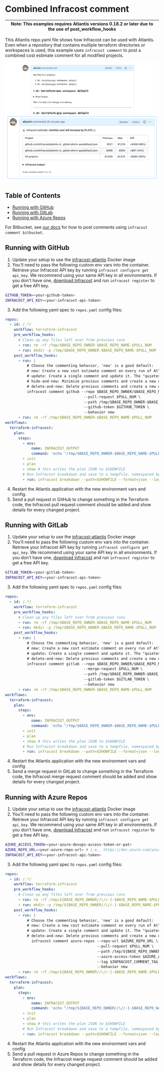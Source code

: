 # Combined Infracost comment

| Note: This examples requires Atlantis versions 0.18.2 or later due to the use of post_workflow_hooks |
| --- |

This Atlantis repo.yaml file shows how Infracost can be used with Atlantis. Even when a repository that contains multiple terraform directories or workspaces is used, this example uses `infracost comment` to post a combined cost estimate comment for all modified projects.

<img src="screenshot.png" width=640 alt="Example screenshot" />

## Table of Contents

* [Running with GitHub](#running-with-github)
* [Running with GitLab](#running-with-gitlab)
* [Running with Azure Repos](#running-with-azure-repos)

For Bitbucket, see [our docs](https://www.infracost.io/docs/features/cli_commands/#bitbucket) for how to post comments using `infracost comment bitbucket`.

## Running with GitHub

1. Update your setup to use the [infracost-atlantis](https://hub.docker.com/r/infracost/infracost-atlantis) Docker image
2. You'll need to pass the following custom env vars into the container. Retrieve your Infracost API key by running `infracost configure get api_key`. We recommend using your same API key in all environments. If you don't have one, [download Infracost](https://www.infracost.io/docs/#quick-start) and run `infracost register` to get a free API key.
  ```sh
  GITHUB_TOKEN=<your-github-token>
  INFRACOST_API_KEY=<your-infracost-api-token>
  ```
3. Add the following yaml spec to `repos.yaml` config files:
  ```yaml
  repos:
    - id: /.*/
      workflow: terraform-infracost
      pre_workflow_hooks:
        # Clean up any files left over from previous runs
        - run: rm -rf /tmp/$BASE_REPO_OWNER-$BASE_REPO_NAME-$PULL_NUM
        - run: mkdir -p /tmp/$BASE_REPO_OWNER-$BASE_REPO_NAME-$PULL_NUM
      post_workflow_hooks:
        - run: |
            # Choose the commenting behavior, 'new' is a good default:
            # new: Create a new cost estimate comment on every run of Atlantis for each project.
            # update: Create a single comment and update it. The "quietest" option.
            # hide-and-new: Minimize previous comments and create a new one.
            # delete-and-new: Delete previous comments and create a new one.
            infracost comment github --repo $BASE_REPO_OWNER/$BASE_REPO_NAME \
                                      --pull-request $PULL_NUM \
                                      --path /tmp/$BASE_REPO_OWNER-$BASE_REPO_NAME-$PULL_NUM/'*'-infracost.json \
                                      --github-token $GITHUB_TOKEN \
                                      --behavior new
        - run: rm -rf /tmp/$BASE_REPO_OWNER-$BASE_REPO_NAME-$PULL_NUM
  workflows:
    terraform-infracost:
      plan:
        steps:
          - env:
              name: INFRACOST_OUTPUT
              command: 'echo "/tmp/$BASE_REPO_OWNER-$BASE_REPO_NAME-$PULL_NUM/$WORKSPACE-$REPO_REL_DIR-infracost.json"'
          - init
          - plan
          - show # this writes the plan JSON to $SHOWFILE
          # Run Infracost breakdown and save to a tempfile, namespaced by this project, PR, workspace and dir
          - run: infracost breakdown --path=$SHOWFILE --format=json --log-level=info --out-file=$INFRACOST_OUTPUT
  ```
4. Restart the Atlantis application with the new environment vars and config.
5. Send a pull request in GitHub to change something in the Terraform code, the Infracost pull request comment should be added and show details for every changed project.

## Running with GitLab

1. Update your setup to use the [infracost-atlantis](https://hub.docker.com/r/infracost/infracost-atlantis) Docker image
2. You'll need to pass the following custom env vars into the container. Retrieve your Infracost API key by running `infracost configure get api_key`. We recommend using your same API key in all environments. If you don't have one, [download Infracost](https://www.infracost.io/docs/#quick-start) and run `infracost register` to get a free API key.
  ```sh
  GITLAB_TOKEN=<your-gitlab-token>
  INFRACOST_API_KEY=<your-infracost-api-token>
  ```
3. Add the following yaml spec to `repos.yaml` config files:
  ```yaml
  repos:
    - id: /.*/
      workflow: terraform-infracost
      pre_workflow_hooks:
        # Clean up any files left over from previous runs
        - run: rm -rf /tmp/$BASE_REPO_OWNER-$BASE_REPO_NAME-$PULL_NUM
        - run: mkdir -p /tmp/$BASE_REPO_OWNER-$BASE_REPO_NAME-$PULL_NUM
      post_workflow_hooks:
        - run: |
            # Choose the commenting behavior, 'new' is a good default:
            # new: Create a new cost estimate comment on every run of Atlantis for each project.
            # update: Create a single comment and update it. The "quietest" option.
            # delete-and-new: Delete previous comments and create a new one.
            infracost comment gitlab --repo $BASE_REPO_OWNER/$BASE_REPO_NAME \
                                      --merge-request $PULL_NUM \
                                      --path /tmp/$BASE_REPO_OWNER-$BASE_REPO_NAME-$PULL_NUM/'*'-infracost.json \
                                      --gitlab-token $GITLAB_TOKEN \
                                      --behavior new
        - run: rm -rf /tmp/$BASE_REPO_OWNER-$BASE_REPO_NAME-$PULL_NUM
  workflows:
    terraform-infracost:
      plan:
        steps:
          - env:
              name: INFRACOST_OUTPUT
              command: 'echo "/tmp/$BASE_REPO_OWNER-$BASE_REPO_NAME-$PULL_NUM/$WORKSPACE-$REPO_REL_DIR-infracost.json"'
          - init
          - plan
          - show # this writes the plan JSON to $SHOWFILE
          # Run Infracost breakdown and save to a tempfile, namespaced by this project, PR, workspace and dir
          - run: infracost breakdown --path=$SHOWFILE --format=json --log-level=info --out-file=$INFRACOST_OUTPUT
  ```
4. Restart the Atlantis application with the new environment vars and config
5. Send a merge request in GitLab to change something in the Terraform code, the Infracost merge request comment should be added and show details for every changed project.

## Running with Azure Repos

1. Update your setup to use the [infracost-atlantis](https://hub.docker.com/r/infracost/infracost-atlantis) Docker image
2. You'll need to pass the following custom env vars into the container. Retrieve your Infracost API key by running `infracost configure get api_key`. We recommend using your same API key in all environments. If you don't have one, [download Infracost](https://www.infracost.io/docs/#quick-start) and run `infracost register` to get a free API key.
  ```sh
  AZURE_ACCESS_TOKEN=<your-azure-devops-access-token-or-pat>
  AZURE_REPO_URL=<your-azure-repo-url> # i.e., https://dev.azure.com/your-org/your-project/_git/your-repo
  INFRACOST_API_KEY=<your-infracost-api-token>
  ```
3. Add the following yaml spec to `repos.yaml` config files:
  ```yaml
  repos:
    - id: /.*/
      workflow: terraform-infracost
      pre_workflow_hooks:
        # Clean up any files left over from previous runs
        - run: rm -rf /tmp/${BASE_REPO_OWNER//\//-}-$BASE_REPO_NAME-$PULL_NUM
        - run: mkdir -p /tmp/${BASE_REPO_OWNER//\//-}-$BASE_REPO_NAME-$PULL_NUM
      post_workflow_hooks:
        - run: |
            # Choose the commenting behavior, 'new' is a good default:
            # new: Create a new cost estimate comment on every run of Atlantis for each project.
            # update: Create a single comment and update it. The "quietest" option.
            # delete-and-new: Delete previous comments and create a new one.
              infracost comment azure-repos --repo-url $AZURE_REPO_URL \
                                            --pull-request $PULL_NUM \
                                            --path /tmp/${BASE_REPO_OWNER//\//-}-$BASE_REPO_NAME-$PULL_NUM/'*'-infracost.json \
                                            --azure-access-token $AZURE_ACCESS_TOKEN \
                                            --tag $INFRACOST_COMMENT_TAG \
                                            --behavior new
        - run: rm -rf /tmp/${BASE_REPO_OWNER//\//-}-$BASE_REPO_NAME-$PULL_NUM
  workflows:
    terraform-infracost:
      plan:
        steps:
          - env:
              name: INFRACOST_OUTPUT
              command: 'echo "/tmp/${BASE_REPO_OWNER//\//-}-$BASE_REPO_NAME-$PULL_NUM-$WORKSPACE-$REPO_REL_DIR-infracost.json"'
          - init
          - plan
          - show # this writes the plan JSON to $SHOWFILE
          # Run Infracost breakdown and save to a tempfile, namespaced by this project, PR, workspace and dir
          - run: infracost breakdown --path=$SHOWFILE --format=json --log-level=info --out-file=$INFRACOST_OUTPUT
  ```
4. Restart the Atlantis application with the new environment vars and config
5. Send a pull request in Azure Repos to change something in the Terraform code, the Infracost merge request comment should be added and show details for every changed project.

